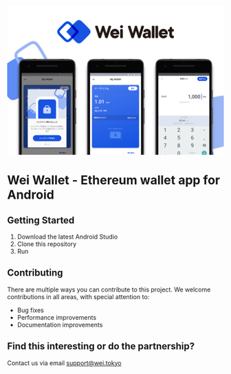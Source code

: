 <img src=resources/cover_img.png>

# Wei Wallet - Ethereum wallet app for Android

## Getting Started

1. Download the latest Android Studio
2. Clone this repository
3. Run

## Contributing

There are multiple ways you can contribute to this project. We welcome contributions in all areas, with special attention to:
- Bug fixes
- Performance improvements
- Documentation improvements

## Find this interesting or do the partnership?

Contact us via email support@wei.tokyo